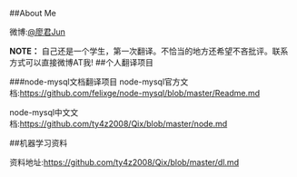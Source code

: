 

##About Me

微博:[@廖君Jun](http://weibo.com/ty4z2008)

**NOTE：** 自己还是一个学生，第一次翻译。不恰当的地方还希望不吝批评。联系方式可以直接微博AT我!
##个人翻译项目

###node-mysql文档翻译项目
node-mysql官方文档:https://github.com/felixge/node-mysql/blob/master/Readme.md

node-mysql中文文档:https://github.com/ty4z2008/Qix/blob/master/node.md

##机器学习资料

资料地址:https://github.com/ty4z2008/Qix/blob/master/dl.md







